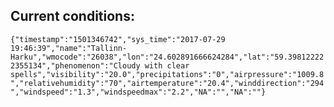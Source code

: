 ## Current conditions: 
 ``` {"timestamp":"1501346742","sys_time":"2017-07-29 19:46:39","name":"Tallinn-Harku","wmocode":"26038","lon":"24.602891666624284","lat":"59.398122222355134","phenomenon":"Cloudy with clear spells","visibility":"20.0","precipitations":"0","airpressure":"1009.8","relativehumidity":"70","airtemperature":"20.4","winddirection":"294","windspeed":"1.3","windspeedmax":"2.2","NA":"","NA":""} ```
